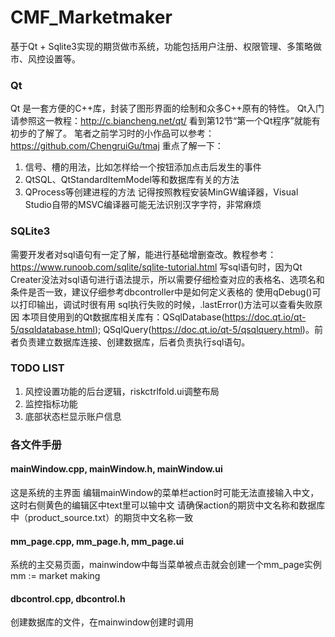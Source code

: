 # CMF_Marketmaker

基于Qt + Sqlite3实现的期货做市系统，功能包括用户注册、权限管理、多策略做市、风控设置等。

### Qt
Qt 是一套方便的C++库，封装了图形界面的绘制和众多C++原有的特性。
Qt入门请参照这一教程：http://c.biancheng.net/qt/ 看到第12节“第一个Qt程序”就能有初步的了解了。
笔者之前学习时的小作品可以参考：https://github.com/ChengruiGu/tmaj
重点了解一下：
1. 信号、槽的用法，比如怎样给一个按钮添加点击后发生的事件
2. QtSQL、QtStandardItemModel等和数据库有关的方法
3. QProcess等创建进程的方法
记得按照教程安装MinGW编译器，Visual Studio自带的MSVC编译器可能无法识别汉字字符，非常麻烦

### SQLite3
需要开发者对sql语句有一定了解，能进行基础增删查改。教程参考：https://www.runoob.com/sqlite/sqlite-tutorial.html
写sql语句时，因为Qt Creater没法对sql语句进行语法提示，所以需要仔细检查对应的表格名、选项名和条件是否一致，建议仔细参考dbcontroller中是如何定义表格的
使用qDebug()可以打印输出，调试时很有用
sql执行失败的时候，.lastError()方法可以查看失败原因
本项目使用到的Qt数据库相关库有：QSqlDatabase(https://doc.qt.io/qt-5/qsqldatabase.html); QSqlQuery(https://doc.qt.io/qt-5/qsqlquery.html)。前者负责建立数据库连接、创建数据库，后者负责执行sql语句。

### TODO LIST
1. 风控设置功能的后台逻辑，riskctrlfold.ui调整布局
2. 监控指标功能
3. 底部状态栏显示账户信息

### 各文件手册
#### mainWindow.cpp, mainWindow.h, mainWindow.ui
这是系统的主界面
编辑mainWindow的菜单栏action时可能无法直接输入中文，这时右侧黄色的编辑区中text里可以输中文
请确保action的期货中文名称和数据库中（product_source.txt）的期货中文名称一致

#### mm_page.cpp, mm_page.h, mm_page.ui
系统的主交易页面，mainwindow中每当菜单被点击就会创建一个mm_page实例
mm := market making

#### dbcontrol.cpp, dbcontrol.h
创建数据库的文件，在mainwindow创建时调用
